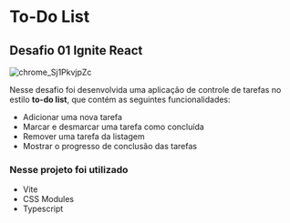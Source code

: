 # To-Do List 
## Desafio 01 Ignite React
 ![chrome_Sj1PkvjpZc](https://github.com/lucas-mandai/to-do-list-ignite/assets/122499620/fb67f6f6-4633-44ca-9742-1d3b61ee53a7)

Nesse desafio foi desenvolvida uma aplicação de controle de tarefas no estilo **to-do list**, que contém as seguintes funcionalidades:

- Adicionar uma nova tarefa
- Marcar e desmarcar uma tarefa como concluída
- Remover uma tarefa da listagem
- Mostrar o progresso de conclusão das tarefas

### Nesse projeto foi utilizado
- Vite
- CSS Modules
- Typescript
